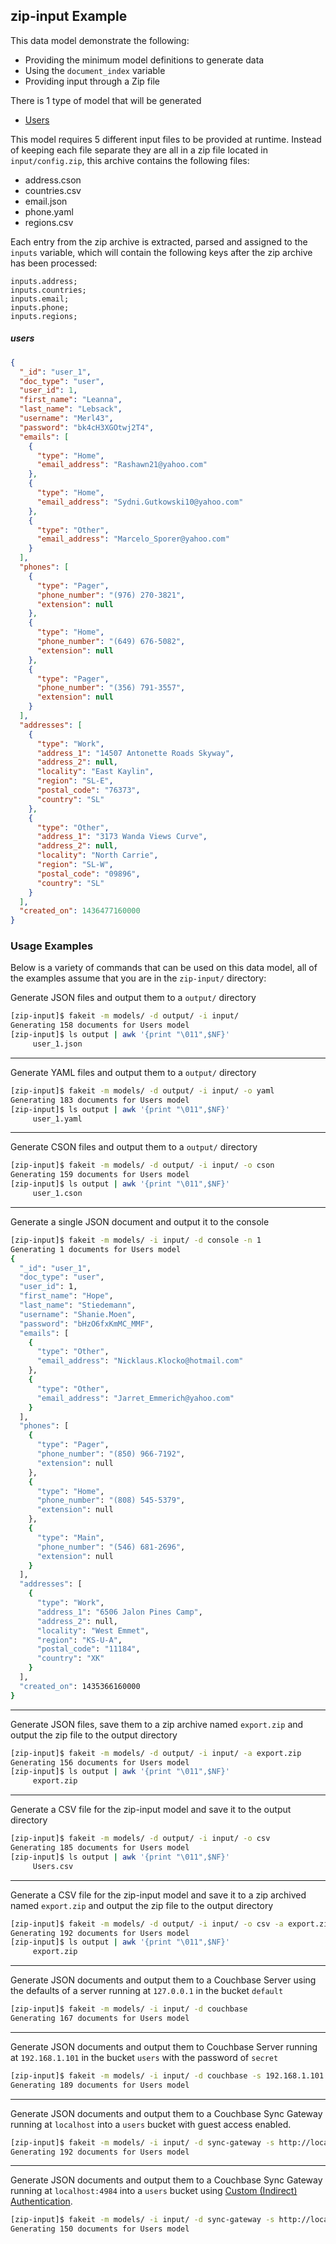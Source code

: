 ## zip-input Example

This data model demonstrate the following:

- Providing the minimum model definitions to generate data
- Using the `document_index` variable
- Providing input through a Zip file

There is 1 type of model that will be generated

- [Users](#users)

This model requires 5 different input files to be provided at runtime.  Instead of keeping each file separate they are all in a zip file located in `input/config.zip`, this archive contains the following files:

- address.cson
- countries.csv
- email.json
- phone.yaml
- regions.csv

Each entry from the zip archive is extracted, parsed and assigned to the `inputs` variable, which will contain the following keys after the zip archive has been processed:

```
inputs.address;
inputs.countries;
inputs.email;
inputs.phone;
inputs.regions;
```

##### users

```json
{
  "_id": "user_1",
  "doc_type": "user",
  "user_id": 1,
  "first_name": "Leanna",
  "last_name": "Lebsack",
  "username": "Merl43",
  "password": "bk4cH3XGOtwj2T4",
  "emails": [
    {
      "type": "Home",
      "email_address": "Rashawn21@yahoo.com"
    },
    {
      "type": "Home",
      "email_address": "Sydni.Gutkowski10@yahoo.com"
    },
    {
      "type": "Other",
      "email_address": "Marcelo_Sporer@yahoo.com"
    }
  ],
  "phones": [
    {
      "type": "Pager",
      "phone_number": "(976) 270-3821",
      "extension": null
    },
    {
      "type": "Home",
      "phone_number": "(649) 676-5082",
      "extension": null
    },
    {
      "type": "Pager",
      "phone_number": "(356) 791-3557",
      "extension": null
    }
  ],
  "addresses": [
    {
      "type": "Work",
      "address_1": "14507 Antonette Roads Skyway",
      "address_2": null,
      "locality": "East Kaylin",
      "region": "SL-E",
      "postal_code": "76373",
      "country": "SL"
    },
    {
      "type": "Other",
      "address_1": "3173 Wanda Views Curve",
      "address_2": null,
      "locality": "North Carrie",
      "region": "SL-W",
      "postal_code": "09896",
      "country": "SL"
    }
  ],
  "created_on": 1436477160000
}
```

### Usage Examples

Below is a variety of commands that can be used on this data model, all of the examples assume that you are in the `zip-input/` directory:

Generate JSON files and output them to a `output/` directory

```bash
[zip-input]$ fakeit -m models/ -d output/ -i input/
Generating 158 documents for Users model
[zip-input]$ ls output | awk '{print "\011",$NF}'
	 user_1.json
```

---

Generate YAML files and output them to a `output/` directory

```bash
[zip-input]$ fakeit -m models/ -d output/ -i input/ -o yaml
Generating 183 documents for Users model
[zip-input]$ ls output | awk '{print "\011",$NF}'
	 user_1.yaml
```

---

Generate CSON files and output them to a `output/` directory

```bash
[zip-input]$ fakeit -m models/ -d output/ -i input/ -o cson
Generating 159 documents for Users model
[zip-input]$ ls output | awk '{print "\011",$NF}'
	 user_1.cson
```

---

Generate a single JSON document and output it to the console

```bash
[zip-input]$ fakeit -m models/ -i input/ -d console -n 1
Generating 1 documents for Users model
{
  "_id": "user_1",
  "doc_type": "user",
  "user_id": 1,
  "first_name": "Hope",
  "last_name": "Stiedemann",
  "username": "Shanie.Moen",
  "password": "bHzO6fxKmMC_MMF",
  "emails": [
    {
      "type": "Other",
      "email_address": "Nicklaus.Klocko@hotmail.com"
    },
    {
      "type": "Other",
      "email_address": "Jarret_Emmerich@yahoo.com"
    }
  ],
  "phones": [
    {
      "type": "Pager",
      "phone_number": "(850) 966-7192",
      "extension": null
    },
    {
      "type": "Home",
      "phone_number": "(808) 545-5379",
      "extension": null
    },
    {
      "type": "Main",
      "phone_number": "(546) 681-2696",
      "extension": null
    }
  ],
  "addresses": [
    {
      "type": "Work",
      "address_1": "6506 Jalon Pines Camp",
      "address_2": null,
      "locality": "West Emmet",
      "region": "KS-U-A",
      "postal_code": "11184",
      "country": "XK"
    }
  ],
  "created_on": 1435366160000
}
```

---

Generate JSON files, save them to a zip archive named `export.zip` and output the zip file to the output directory

```bash
[zip-input]$ fakeit -m models/ -d output/ -i input/ -a export.zip
Generating 156 documents for Users model
[zip-input]$ ls output | awk '{print "\011",$NF}'
	 export.zip
```

---

Generate a CSV file for the zip-input model and save it to the output directory

```bash
[zip-input]$ fakeit -m models/ -d output/ -i input/ -o csv
Generating 185 documents for Users model
[zip-input]$ ls output | awk '{print "\011",$NF}'
	 Users.csv
```

---

Generate a CSV file for the zip-input model and save it to a zip archived named `export.zip` and output the zip file to the output directory

```bash
[zip-input]$ fakeit -m models/ -d output/ -i input/ -o csv -a export.zip
Generating 192 documents for Users model
[zip-input]$ ls output | awk '{print "\011",$NF}'
	 export.zip
```

---

Generate JSON documents and output them to a Couchbase Server using the defaults of a server running at `127.0.0.1` in the bucket `default`

```bash
[zip-input]$ fakeit -m models/ -i input/ -d couchbase
Generating 167 documents for Users model
```

---

Generate JSON documents and output them to Couchbase Server running at `192.168.1.101` in the bucket `users` with the password of `secret`

```bash
[zip-input]$ fakeit -m models/ -i input/ -d couchbase -s 192.168.1.101 -b users -p secret
Generating 189 documents for Users model
```

---

Generate JSON documents and output them to a Couchbase Sync Gateway running at `localhost` into a `users` bucket with guest access enabled.

```bash
[zip-input]$ fakeit -m models/ -i input/ -d sync-gateway -s http://localhost:4984 -b users
Generating 192 documents for Users model
```

---

Generate JSON documents and output them to a Couchbase Sync Gateway running at `localhost:4984` into a `users` bucket using [Custom (Indirect) Authentication](http://developer.couchbase.com/documentation/mobile/current/develop/guides/sync-gateway/administering-sync-gateway/authenticating-users/index.html).

```bash
[zip-input]$ fakeit -m models/ -i input/ -d sync-gateway -s http://localhost:4984 -b users -g http://localhost:4985 -u jdoe -p supersecret
Generating 150 documents for Users model
```